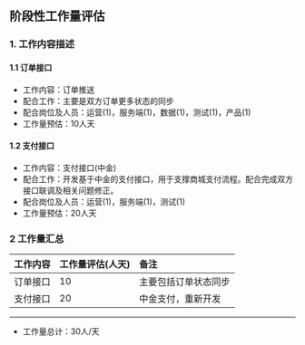 ## 阶段性工作量评估
### 1. 工作内容描述
#### 1.1 订单接口
* 工作内容：订单推送
* 配合工作：主要是双方订单更多状态的同步
* 配合岗位及人员：运营(1)，服务端(1)，数据(1)，测试(1)，产品(1)
* 工作量预估：10人天
#### 1.2 支付接口
* 工作内容：支付接口(中金)
* 配合工作：开发基于中金的支付接口，用于支撑商城支付流程。配合完成双方接口联调及相关问题修正。
* 配合岗位及人员：运营(1)，服务端(1)，测试(1)
* 工作量预估：20人天


### 2 工作量汇总
| 工作内容 | 工作量评估(人天) | 备注 |
| :---         |     :---      |     :--- |
| 订单接口   | 10    |  主要包括订单状态同步   | 
| 支付接口   | 20    |  中金支付，重新开发   | 
--------------------- 
* 工作量总计：30人/天
